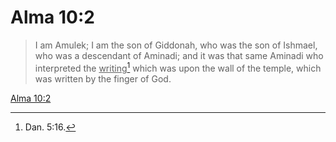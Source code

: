 # Alma 10:2

> I am Amulek; I am the son of Giddonah, who was the son of Ishmael, who was a descendant of Aminadi; and it was that same Aminadi who interpreted the <u>writing</u>[^a] which was upon the wall of the temple, which was written by the finger of God.

[Alma 10:2](https://www.churchofjesuschrist.org/study/scriptures/bofm/alma/10?lang=eng&id=p2#p2)


[^a]: Dan. 5:16.
